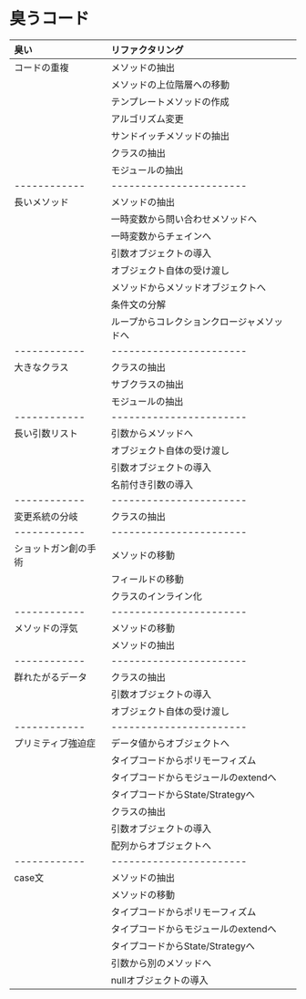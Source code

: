 # 臭うコード

| 臭い | リファクタリング |
|:----|:-----------------------------|
| コードの重複 | メソッドの抽出            |
|            | メソッドの上位階層への移動 |
|            | テンプレートメソッドの作成   |
|            | アルゴリズム変更         |
|            | サンドイッチメソッドの抽出   |
|            | クラスの抽出             |
|            | モジュールの抽出         |
|------------|-----------------------|
| 長いメソッド  | メソッドの抽出            |
| 　　　　　  | 一時変数から問い合わせメソッドへ  |
|            | 一時変数からチェインへ            |
|            | 引数オブジェクトの導入            |
|            | オブジェクト自体の受け渡し            |
|            | メソッドからメソッドオブジェクトへ            |
|            | 条件文の分解            |
|            | ループからコレクションクロージャメソッドへ            |
|------------|-----------------------|
| 大きなクラス | クラスの抽出            |
|  | サブクラスの抽出            |
|  | モジュールの抽出            |
|------------|-----------------------|
| 長い引数リスト | 引数からメソッドへ            |
|  | オブジェクト自体の受け渡し            |
|  | 引数オブジェクトの導入            |
|  | 名前付き引数の導入            |
|------------|-----------------------|
| 変更系統の分岐 | クラスの抽出            |
|------------|-----------------------|
| ショットガン創の手術 | メソッドの移動            |
|  | フィールドの移動            |
|  | クラスのインライン化            |
|------------|-----------------------|
| メソッドの浮気 | メソッドの移動            |
|  | メソッドの抽出            |
|------------|-----------------------|
| 群れたがるデータ | クラスの抽出            |
|  | 引数オブジェクトの導入            |
|  | オブジェクト自体の受け渡し            |
|------------|-----------------------|
| プリミティブ強迫症 | データ値からオブジェクトへ            |
|  | タイプコードからポリモーフィズム            |
|  | タイプコードからモジュールのextendへ            |
|  | タイプコードからState/Strategyへ            |
|  | クラスの抽出            |
|  | 引数オブジェクトの導入            |
|  | 配列からオブジェクトへ            |
|------------|-----------------------|
| case文 | メソッドの抽出            |
|  | メソッドの移動            |
|  | タイプコードからポリモーフィズム            |
|  | タイプコードからモジュールのextendへ            |
|  | タイプコードからState/Strategyへ            |
|  | 引数から別のメソッドへ            |
|  | nullオブジェクトの導入            |
